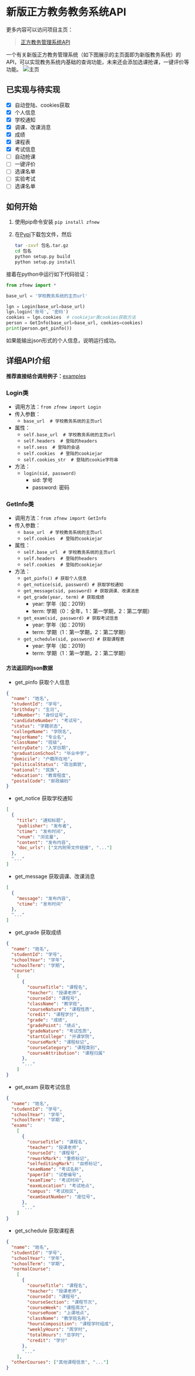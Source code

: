 # 新版正方教务教务系统API

更多内容可以访问项目主页：

> [正方教务管理系统API](https://neroasmar.top/zfnew/)

一个有关新版正方教务管理系统（如下图展示的主页面即为新版教务系统）的API，可以实现教务系统内基础的查询功能，未来还会添加选课抢课，一键评价等功能。
![主页](doc/image/main_page.png)

## 已实现与待实现
* [x] 自动登陆、cookies获取
* [x] 个人信息
* [x] 学校通知
* [x] 调课、改课消息
* [x] 成绩
* [x] 课程表
* [x] 考试信息
* [ ] 自动抢课
* [ ] 一键评价
* [ ] 选课名单
* [ ] 实验考试
* [ ] 选课名单

## 如何开始
1. 使用pip命令安装 `pip install zfnew`

2. 在[Pypi](https://pypi.org/project/zfnew/#files)下载包文件，然后

   ```bash
   tar -zxvf 包名.tar.gz
   cd 包名
   python setup.py build
   python setup.py install
   ```

接着在python中运行如下代码验证：
```python
from zfnew import *

base_url = '学校教务系统的主页url'

lgn = Login(base_url=base_url)
lgn.login('账号', '密码')
cookies = lgn.cookies  # cookiejar类cookies获取方法
person = GetInfo(base_url=base_url, cookies=cookies)
print(person.get_pinfo())

```
如果能输出json形式的个人信息，说明运行成功。

## 详细API介绍
**推荐直接结合调用例子：**[examples]('https://github.com/NeroAsmarr/zfnew/tree/master/examples')

### Login类
- 调用方法：`from zfnew import Login`
- 传入参数：
    - `base_url  # 学校教务系统的主页url`
- 属性：
    - `self.base_url  # 学校教务系统的主页url`
    - `self.headers  # 登陆的headers` 
    - `self.sess  # 登陆的会话`
    - `self.cookies  # 登陆的cookiejar`
    - `self.cookies_str  # 登陆的cookie字符串`
- 方法：
    - `login(sid, password)`
        - sid: 学号
        - password: 密码

### GetInfo类
- 调用方法：`from zfnew import GetInfo`
- 传入参数：
    - `base_url  # 学校教务系统的主页url`
    - `self.cookies  # 登陆的cookiejar`
- 属性：
    - `self.base_url  # 学校教务系统的主页url`
    - `self.headers  # 登陆的headers` 
    - `self.cookies  # 登陆的cookiejar`
- 方法：
    - `get_pinfo() # 获取个人信息`
    - `get_notice(sid, password) # 获取学校通知`
    - `get_message(sid, password) # 获取调课、改课消息`
    - `get_grade(year, term) # 获取成绩`
        - year: 学年（如：2019）
        - term: 学期（0：全年，1：第一学期，2：第二学期）
    - `get_exam(sid, password) # 获取考试信息`
        - year: 学年（如：2019）
        - term: 学期（1：第一学期，2：第二学期）
    - `get_schedule(sid, password) # 获取课程表`
        - year: 学年（如：2019）
        - term: 学期（1：第一学期，2：第二学期）

#### 方法返回的json数据
- get_pinfo 获取个人信息
```json
{
  "name": "姓名",
  "studentId": "学号",
  "brithday": "生日",
  "idNumber": "身份证号",
  "candidateNumber": "考试号",
  "status": "学籍状态",
  "collegeName": "学院名",
  "majorName": "专业名",
  "className": "班级",
  "entryDate": "入学日期",
  "graduationSchool": "毕业中学",
  "domicile": "户籍所在地",
  "politicalStatus": "政治面貌",
  "national": "民族",
  "education": "教育程度",
  "postalCode": "邮政编码"
}
```
- get_notice 获取学校通知
```json
[
  {
    "title": "通知标题",
    "publisher": "发布者",
    "ctime": "发布时间",
    "vnum": "浏览量",
    "content": "发布内容",
    "doc_urls": ["文内附带文件链接", "..."]
  }, 
  "..."
]
```
- get_message 获取调课、改课消息
```json
[
  {
    "message": "发布内容",
    "ctime": "发布时间"
  },
  "..."
]
```
- get_grade 获取成绩
```json
{
  "name": "姓名",
  "studentId": "学号",
  "schoolYear": "学年",
  "schoolTerm": "学期",
  "course":
    [
      {
        "courseTitle": "课程名",
        "teacher": "授课老师",
        "courseId": "课程号",
        "className": "教学班",
        "courseNature": "课程性质",
        "credit": "课程学分",
        "grade": "成绩",
        "gradePoint": "绩点",
        "gradeNature": "考试性质",
        "startCollege": "开课学院",
        "courseMark": "课程标记",
        "courseCategory": "课程类别",
        "courseAttribution": "课程归属"
      },
      "..."
    ]
}
```
- get_exam 获取考试信息
```json
{
  "name": "姓名",
  "studentId": "学号",
  "schoolYear": "学年",
  "schoolTerm": "学期",
  "exams":
    [
      {
        "courseTitle": "课程名",
        "teacher": "授课老师",
        "courseId": "课程号",
        "reworkMark": "重修标记",
        "selfeditingMark": "自修标记",
        "examName": "考试名称",
        "paperId": "试卷编号",
        "examTime": "考试时间",
        "eaxmLocation": "考试地点",
        "campus": "考试校区",
        "examSeatNumber": "座位号",
      },
      "..."
    ]
}
```
- get_schedule 获取课程表
```json
{
  "name": "姓名",
  "studentId": "学号",
  "schoolYear": "学年",
  "schoolTerm": "学期",
  "normalCourse":
    [
      {
        "courseTitle": "课程名",
        "teacher": "授课老师",
        "courseId": "课程号",
        "courseSection": "课程节次",
        "courseWeek": "课程周次",
        "courseRoom": "上课地点",
        "className": "教学班名称",
        "hoursComposition": "课程学时组成",
        "weeklyHours": "周学时",
        "totalHours": "总学时",
        "credit": "学分"
      },
      "..."
    ],
  "otherCourses": ["其他课程信息", "..."]
}
```